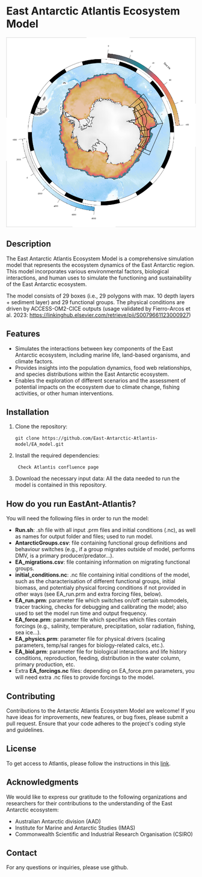 # East Antarctic Atlantis Ecosystem Model

![Map of Antarctica and study area](figures/ea_atlantis_map.png)

## Description

The East Antarctic Atlantis Ecosystem Model is a comprehensive simulation model that represents the ecosystem dynamics of the East Antarctic region. This model incorporates various environmental factors, biological interactions, and human uses to simulate the functioning and sustainability of the East Antarctic ecosystem.

The model consists of 29 boxes (i.e., 29 polygons with max. 10 depth layers + sediment layer) and 29 functional groups. The physical conditions are driven by ACCESS-OM2-CICE outputs (usage validated by Fierro-Arcos et al. 2023: https://linkinghub.elsevier.com/retrieve/pii/S0079661123000927) 

## Features

- Simulates the interactions between key components of the East Antarctic ecosystem, including marine life, land-based organisms, and climate factors.
- Provides insights into the population dynamics, food web relationships, and species distributions within the East Antarctic ecosystem.
- Enables the exploration of different scenarios and the assessment of potential impacts on the ecosystem due to climate change, fishing activities, or other human interventions.

## Installation

1. Clone the repository:

   ```shell
   git clone https://github.com/East-Antarctic-Atlantis-model/EA_model.git
   ```

2. Install the required dependencies:

   ```shell
    Check Atlantis confluence page
   ```

3. Download the necessary input data:
  All the data needed to run the model is contained in this repository.

## How do you run EastAnt-Atlantis?
You will need the following files in order to run the model:
- **Run.sh**: .sh file with all input .prm files and initial conditions (.nc), as well as names for output folder and files; used to run model.
- **AntarcticGroups.csv**: file containing functional group definitions and behaviour switches (e.g., if a group migrates outside of model, performs DMV, is a primary producer/predator...).
- **EA_migrations.csv**: file containing information on migrating functional groups.
- **initial_conditions.nc**: .nc file containing initial conditions of the model, such as the characterisation of different functional groups, initial biomass, and potentialy physical forcing conditions if not provided in other ways (see EA_run.prm and extra forcing files, below).
- **EA_run.prm**: parameter file which switches on/off certain submodels, tracer tracking, checks for debugging and calibrating the model; also used to set the model run time and output frequency.
- **EA_force.prm**: parameter file which specifies which files contain forcings (e.g., salinity, temperature, precipitation, solar radiation, fishing, sea ice...).
- **EA_physics.prm**: parameter file for physical drivers (scaling parameters, temp/sal ranges for biology-related calcs, etc.).
- **EA_biol.prm**: parameter file for biological interactions and life history conditions, reproduction, feeding, distribution in the water column, primary production, etc.
- Extra **EA_forcings.nc** files: depending on EA_force.prm parameters, you will need extra .nc files to provide forcings to the model.

## Contributing

Contributions to the Antarctic Atlantis Ecosystem Model are welcome! If you have ideas for improvements, new features, or bug fixes, please submit a pull request. Ensure that your code adheres to the project's coding style and guidelines.

## License

To get access to Atlantis, please follow the instructions in this [link](https://research.csiro.au/atlantis/home/links/).

## Acknowledgments

We would like to express our gratitude to the following organizations and researchers for their contributions to the understanding of the East Antarctic ecosystem:

- Australian Antarctic division (AAD)
- Institute for Marine and Antarctic Studies (IMAS)
- Commonwealth Scientific and Industrial Research Organisation (CSIRO)

## Contact

For any questions or inquiries, please use github.
